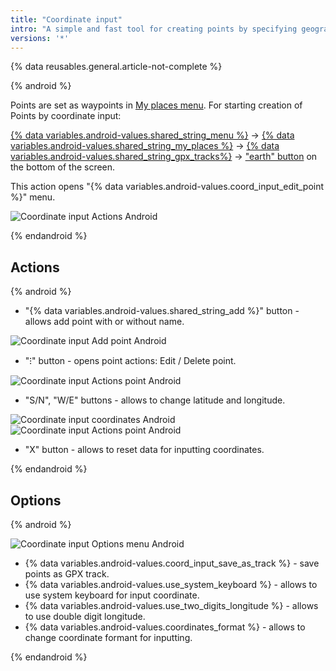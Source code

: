 ```yaml
---
title: "Coordinate input"
intro: "A simple and fast tool for creating points by specifying geographic coordinates."
versions: '*'
---
```


{% data reusables.general.article-not-complete %}

{% android %}

Points are set as waypoints in [My places menu](/osmand/personal/tracks). For starting creation of Points by coordinate input:

[{% data variables.android-values.shared_string_menu %}](/osmand/start-with/main-menu) → [{% data variables.android-values.shared_string_my_places %}](/osmand/personal/myplaces) → [{% data variables.android-values.shared_string_gpx_tracks%}](/osmand/personal/tracks) → ["earth" button](/osmand/personal/tracks#my-places) on the bottom of the screen.

This action opens "{% data variables.android-values.coord_input_edit_point %}" menu. 

![Coordinate input Actions Android](/assets/images/personal/tracks/coordinate_input_android.png) 



{% endandroid %}

## Actions

{% android %}

- "{% data variables.android-values.shared_string_add %}" button - allows add point with or without name.

![Coordinate input Add point Android](/assets/images/personal/tracks/coordinate_input_add_point_android.png) 

- "&#8285;" button - opens point actions: Edit / Delete point. 

![Coordinate input Actions point Android](/assets/images/personal/tracks/coordinate_input_actions_point_android.png) 

-  "S/N", "W/E" buttons - allows to change latitude and longitude.

![Coordinate input coordinates Android](/assets/images/personal/tracks/coordinate_input_coordinates_android.png) ![Coordinate input Actions point Android](/assets/images/personal/tracks/coordinate_input_coordinates_1_android.png) 

-  "X" button - allows to reset data for inputting coordinates.

{% endandroid %}

## Options

{% android %}

![Coordinate input Options menu Android](/assets/images/personal/tracks/coordinate_input_options_menu_android.png)

- {% data variables.android-values.coord_input_save_as_track %} - save points as GPX track.
- {% data variables.android-values.use_system_keyboard %} - allows to use system keyboard for input coordinate.
- {% data variables.android-values.use_two_digits_longitude %} - allows to use double digit longitude.
- {% data variables.android-values.coordinates_format %} - allows to change coordinate formant for inputting.


{% endandroid %}